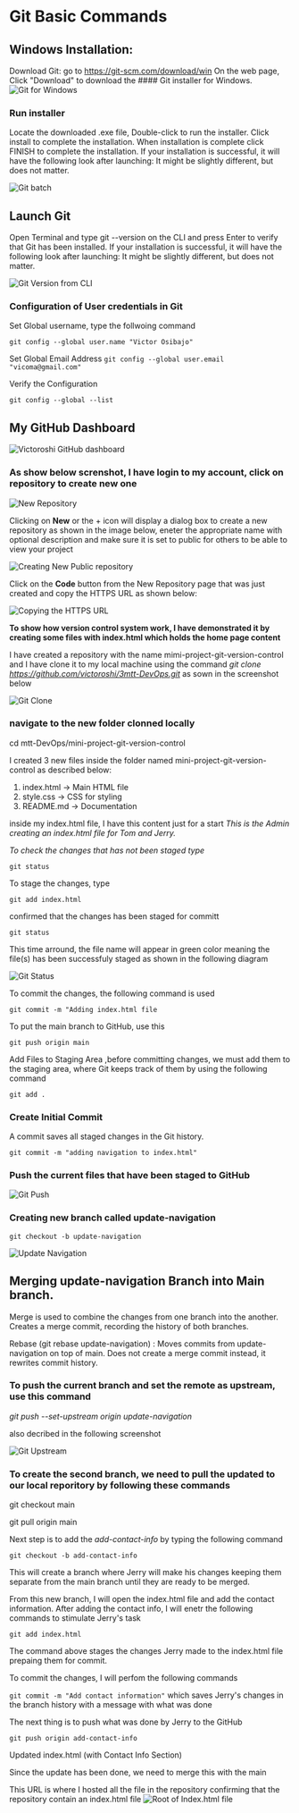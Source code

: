 # Git Basic Commands
## Windows Installation:
Download Git: go to https://git-scm.com/download/win On the web page, Click "Download" to download the #### Git installer for Windows.
![Git for Windows](img/git-webpage-windows.png)
### Run installer
Locate the downloaded .exe file, Double-click to run the installer.  Click install to complete the installation. When installation is complete click FINISH to complete the installation.
If your installation is successful, it will have the following look after launching: It might be slightly different, but does not matter.

![Git batch](img/Gitbash.png)

## Launch Git
Open Terminal and type git --version on the CLI and press Enter to verify that Git has been installed.
If your installation is successful, it will have the following look after launching: It might be slightly different, but does not matter.

![Git Version from CLI](img/git-version-from-CLI.PNG)

### Configuration of User credentials in Git
Set Global username, type the follwoing command

`git config --global user.name "Victor Osibajo"`

Set Global Email Address
`git config --global user.email "vicoma@gmail.com"`

Verify the Configuration

`git config --global --list`

## My GitHub Dashboard
![Victoroshi GitHub dashboard](github-dashboard.PNG)

### As show below screnshot, I have login to my account, click on repository to create new one

![New Repository](img/new-repository.PNG)

Clicking on **New** or the + icon will display a dialog box to create a new repository as shown in the image below, eneter the appropriate name with optional description and make sure it is set to public for others to be able to view your project

![Creating New Public repository](img/new-repository-creation.PNG)

Click on the **Code** button from the New Repository page that was just created and copy the HTTPS URL as shown below:

![Copying the HTTPS URL](img/https-url.PNG)

**To show how version control system work, I have demonstrated it by creating some files with index.html which holds the home page content**

I have created a repository with the name mimi-project-git-version-control and I have clone it to my local machine using the command *git clone https://github.com/victoroshi/3mtt-DevOps.git* as sown in the screenshot below

![Git Clone](git-clone.PNG)

### navigate to the new folder clonned locally
cd mtt-DevOps/mini-project-git-version-control

I created 3 new files inside the folder named mini-project-git-version-control as described below:
1.  index.html → Main HTML file
2.  style.css → CSS for styling
3.  README.md → Documentation

inside my index.html file, I have this content just for a start
*This is the Admin creating an index.html file for Tom and Jerry.*


*To check the changes that has not been staged type*

`git status`

To stage the changes, type

`git add index.html`

confirmed that the changes has been staged for committ

`git status`

This time arround, the file name will appear in green color meaning the file(s) has been successfuly staged as shown in the following diagram

![Git Status](img/git-status.PNG)

To commit the changes, the following command is used

`git commit -m "Adding index.html file`

To put the main branch to GitHub, use this

`git push origin main`


Add Files to Staging Area ,before committing changes, we must add them to the staging area, where Git keeps track of them by using the following command

`git add .`


### Create Initial Commit 
A commit saves all staged changes in the Git history.

`git commit -m "adding navigation to index.html"`

### Push the current files that have been staged to GitHub

![Git Push](img/git-push.PNG)

### Creating new branch called update-navigation

`git checkout -b update-navigation`

![Update Navigation](img/update-navigation.PNG)

## Merging update-navigation Branch into Main branch.
Merge is used to combine the changes from one branch into the another. Creates a merge commit, recording the history of both branches.

Rebase (git rebase update-navigation) : Moves commits from update-navigation on top of main. Does not create a merge commit instead, it rewrites commit history.

### To push the current branch and set the remote as upstream, use this command
*git push --set-upstream origin update-navigation*

also decribed in the following screenshot

![Git Upstream](git-upstream.PNG)

### To create the second branch, we need to pull the updated to our local reporitory by following these commands
git checkout main

git pull origin main


Next step is to add the *add-contact-info* by typing the following command

`git checkout -b add-contact-info`

This will create a branch where Jerry will make his changes keeping them separate from the main branch until they are ready to be merged. 

From this new branch, I will open the index.html file and add the contact information. After adding the contact info, I will enetr the following commands to stimulate Jerry's task

`git add index.html`

The command above stages the changes Jerry made to the index.html file prepaing them for commit. 

To commit the changes, I will perfom the following commands

`git commit -m "Add contact information"`  which saves Jerry's changes in the branch history with a message with what was done

The next thing is to push what was done by Jerry to the GitHub

`git push origin add-contact-info`

Updated index.html (with Contact Info Section)

Since the update has been done, we need to merge this with the main



This URL is where I hosted all the file in the repository confirming that the repository contain an index.html file
![Root of Index.html file](index-file-at-root.PNG)